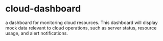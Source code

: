 # cloud-dashboard
a dashboard for monitoring cloud resources. This dashboard will display mock data relevant to cloud operations, such as server status, resource usage, and alert notifications.
